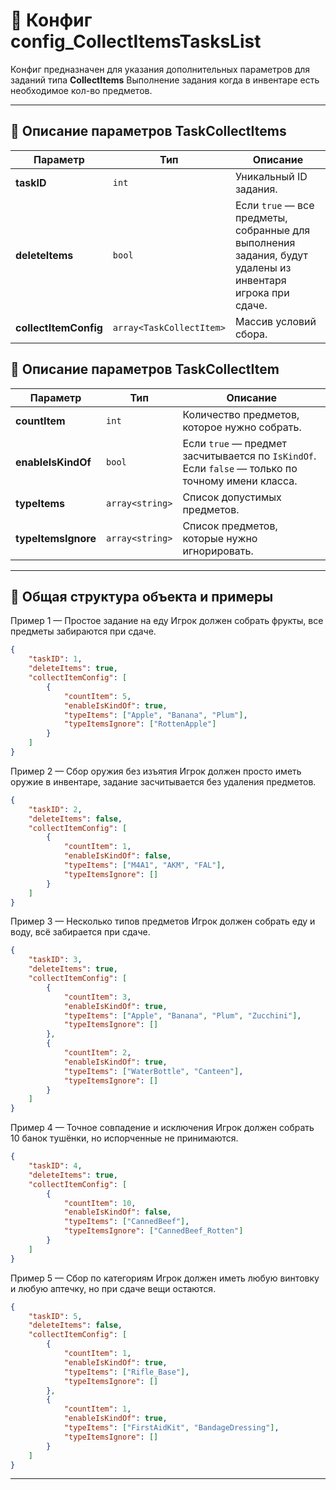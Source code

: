 
# 📄 Конфиг config_CollectItemsTasksList

Конфиг предназначен для указания дополнительных параметров для заданий типа **CollectItems**
Выполнение задания когда в инвентаре есть необходимое кол-во предметов. 

---

## 🧩 Описание параметров TaskCollectItems

| Параметр              | Тип                      | Описание                                                                                                   |
| --------------------- | ------------------------ | ---------------------------------------------------------------------------------------------------------- |
| **taskID**            | `int`                    | Уникальный ID задания.                                                                                     |
| **deleteItems**       | `bool`                   | Если `true` — все предметы, собранные для выполнения задания, будут удалены из инвентаря игрока при сдаче. |
| **collectItemConfig** | `array<TaskCollectItem>` | Массив условий сбора.                                                                                      |

## 🧩 Описание параметров TaskCollectItem

| Параметр            | Тип             | Описание                                                                                          |
| ------------------- | --------------- | ------------------------------------------------------------------------------------------------- |
| **countItem**       | `int`           | Количество предметов, которое нужно собрать.                                                      |
| **enableIsKindOf**  | `bool`          | Если `true` — предмет засчитывается по `IsKindOf`. Если `false` — только по точному имени класса. |
| **typeItems**       | `array<string>` | Список допустимых предметов.                                                                      |
| **typeItemsIgnore** | `array<string>` | Список предметов, которые нужно игнорировать.                                                     |

---


## 🧱 Общая структура объекта и примеры

Пример 1 — Простое задание на еду
Игрок должен собрать фрукты, все предметы забираются при сдаче.

```json
{
    "taskID": 1,
    "deleteItems": true,
    "collectItemConfig": [
        {
            "countItem": 5,
            "enableIsKindOf": true,
            "typeItems": ["Apple", "Banana", "Plum"],
            "typeItemsIgnore": ["RottenApple"]
        }
    ]
}
```
Пример 2 — Сбор оружия без изъятия
Игрок должен просто иметь оружие в инвентаре, задание засчитывается без удаления предметов.

```json
{
    "taskID": 2,
    "deleteItems": false,
    "collectItemConfig": [
        {
            "countItem": 1,
            "enableIsKindOf": false,
            "typeItems": ["M4A1", "AKM", "FAL"],
            "typeItemsIgnore": []
        }
    ]
}
```
Пример 3 — Несколько типов предметов
Игрок должен собрать еду и воду, всё забирается при сдаче.

```json
{
    "taskID": 3,
    "deleteItems": true,
    "collectItemConfig": [
        {
            "countItem": 3,
            "enableIsKindOf": true,
            "typeItems": ["Apple", "Banana", "Plum", "Zucchini"],
            "typeItemsIgnore": []
        },
        {
            "countItem": 2,
            "enableIsKindOf": true,
            "typeItems": ["WaterBottle", "Canteen"],
            "typeItemsIgnore": []
        }
    ]
}
```
Пример 4 — Точное совпадение и исключения
Игрок должен собрать 10 банок тушёнки, но испорченные не принимаются.

```json
{
    "taskID": 4,
    "deleteItems": true,
    "collectItemConfig": [
        {
            "countItem": 10,
            "enableIsKindOf": false,
            "typeItems": ["CannedBeef"],
            "typeItemsIgnore": ["CannedBeef_Rotten"]
        }
    ]
}
```
Пример 5 — Сбор по категориям
Игрок должен иметь любую винтовку и любую аптечку, но при сдаче вещи остаются.

```json
{
    "taskID": 5,
    "deleteItems": false,
    "collectItemConfig": [
        {
            "countItem": 1,
            "enableIsKindOf": true,
            "typeItems": ["Rifle_Base"],
            "typeItemsIgnore": []
        },
        {
            "countItem": 1,
            "enableIsKindOf": true,
            "typeItems": ["FirstAidKit", "BandageDressing"],
            "typeItemsIgnore": []
        }
    ]
}
```

---
